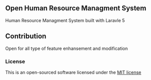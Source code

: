 ## Open Human Resource Managment System

Human Resource Managment System built with Laravle 5


## Contribution

Open for all type of feature enhansement and modification 

### License

This is an open-sourced software licensed under the [MIT license](http://opensource.org/licenses/MIT)
